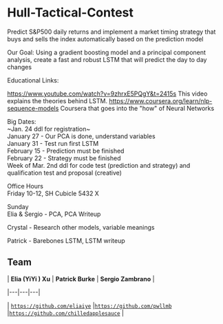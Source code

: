 # Hull-Tactical-Contest

Predict S&P500 daily returns and implement a market timing strategy that buys and sells the index automatically based on the prediction model

Our Goal: Using a gradient boosting model and a principal component analysis, create a fast and robust LSTM that will predict the day to day changes

Educational Links: 

https://www.youtube.com/watch?v=9zhrxE5PQgY&t=2415s This video explains the theories behind LSTM.
https://www.coursera.org/learn/nlp-sequence-models Coursera that goes into the "how" of Neural Networks

Big Dates:      
~Jan. 24 ddl for registration~     
January 27 - Our PCA is done, understand variables    
January 31 - Test run first LSTM   
February 15 - Prediction must be finished   
February 22 - Strategy must be finished    
Week of Mar. 2nd ddl for code test (prediction and strategy) and qualification test and proposal (creative)   

Office Hours  
Friday 10-12, SH Cubicle 5432 X  

Sunday      
Elia & Sergio - PCA, PCA Writeup   

Crystal - Research other models, variable meanings    

Patrick - Barebones LSTM, LSTM writeup    

## Team

| **Elia (YiYi ) Xu** | **Patrick Burke** |
**Sergio Zambrano** |

|---|---|---|

| <a href="https://github.com/eliaiye" target="_blank">`https://github.com/eliaiye`</a> 
|<a href="https://github.com/pwllmb" target="_blank">`https://github.com/pwllmb`</a>
|<a href="https://github.com/chilledapplesauce" target="_blank">`https://github.com/chilledapplesauce`</a> |
